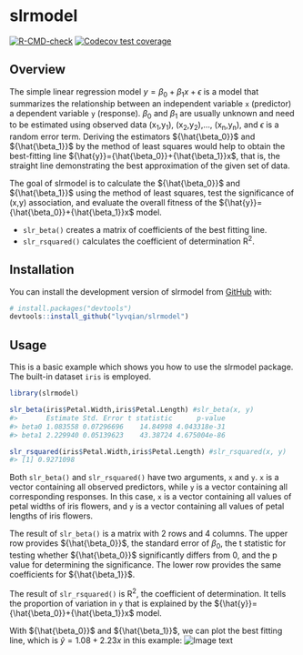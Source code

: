 
<!-- README.md is generated from README.Rmd. Please edit that file -->

# slrmodel

<!-- badges: start -->

[![R-CMD-check](https://github.com/lyvqian/slrmodel/actions/workflows/R-CMD-check.yaml/badge.svg)](https://github.com/lyvqian/slrmodel/actions/workflows/R-CMD-check.yaml)
[![Codecov test
coverage](https://codecov.io/gh/lyvqian/slrmodel/branch/main/graph/badge.svg)](https://app.codecov.io/gh/lyvqian/slrmodel?branch=main)
<!-- badges: end -->

## Overview

The simple linear regression model $y={\beta_0}+{\beta_1}x+{\epsilon}$
is a model that summarizes the relationship between an independent
variable `x` (predictor) a dependent variable `y` (response).
${\beta_0}$ and ${\beta_1}$ are usually unknown and need to be estimated
using observed data (x<sub>1</sub>,y<sub>1</sub>),
(x<sub>2</sub>,y<sub>2</sub>),…, (x<sub>n</sub>,y<sub>n</sub>), and
${\epsilon}$ is a random error term. Deriving the estimators
${\hat{\beta_0}}$ and ${\hat{\beta_1}}$ by the method of least squares
would help to obtain the best-fitting line
${\hat{y}}={\hat{\beta_0}}+{\hat{\beta_1}}x$, that is, the straight line
demonstrating the best approximation of the given set of data.

The goal of slrmodel is to calculate the ${\hat{\beta_0}}$ and
${\hat{\beta_1}}$ using the method of least squares, test the
significance of (x,y) association, and evaluate the overall fitness of
the ${\hat{y}}={\hat{\beta_0}}+{\hat{\beta_1}}x$ model.

- `slr_beta()` creates a matrix of coefficients of the best fitting
  line.
- `slr_rsquared()` calculates the coefficient of determination
  R<sup>2</sup>.

## Installation

You can install the development version of slrmodel from
[GitHub](https://github.com/) with:

``` r
# install.packages("devtools")
devtools::install_github("lyvqian/slrmodel")
```

## Usage

This is a basic example which shows you how to use the slrmodel package.
The built-in dataset `iris` is employed.

``` r
library(slrmodel)

slr_beta(iris$Petal.Width,iris$Petal.Length) #slr_beta(x, y)
#>       Estimate Std. Error t statistic      p-value
#> beta0 1.083558 0.07296696    14.84998 4.043318e-31
#> beta1 2.229940 0.05139623    43.38724 4.675004e-86

slr_rsquared(iris$Petal.Width,iris$Petal.Length) #slr_rsquared(x, y)
#> [1] 0.9271098
```

Both `slr_beta()` and `slr_rsquared()` have two arguments, `x` and `y`.
`x` is a vector containing all observed predictors, while `y` is a
vector containing all corresponding responses. In this case, `x` is a
vector containing all values of petal widths of iris flowers, and `y` is
a vector containing all values of petal lengths of iris flowers.

The result of `slr_beta()` is a matrix with 2 rows and 4 columns. The
upper row provides ${\hat{\beta_0}}$, the standard error of ${\beta_0}$,
the t statistic for testing whether ${\hat{\beta_0}}$ significantly
differs from 0, and the p value for determining the significance. The
lower row provides the same coefficients for ${\hat{\beta_1}}$.

The result of `slr_rsquared()` is R<sup>2</sup>, the coefficient of
determination. It tells the proportion of variation in `y` that is
explained by the ${\hat{y}}={\hat{\beta_0}}+{\hat{\beta_1}}x$ model.

With ${\hat{\beta_0}}$ and ${\hat{\beta_1}}$, we can plot the best
fitting line, which is ${\hat{y}}=1.08+2.23x$ in this example: ![Image
text](https://github.com/lyvqian/slrmodel/raw/966ab6c6d02df3051a7209f65406d8c561e646f4/man/figures/README-unnamed-chunk-3-1.png)
